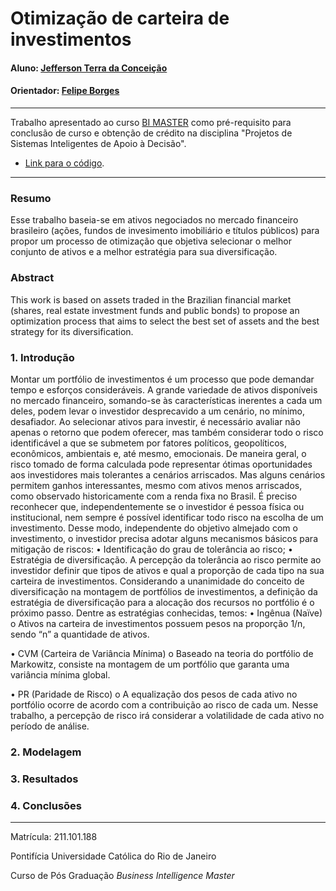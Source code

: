 # Otimização de carteira de investimentos

#### Aluno: [Jefferson Terra da Conceição](https://github.com/jtcearth)
#### Orientador: [Felipe Borges](https://github.com/FelipeBorgesC)

---

Trabalho apresentado ao curso [BI MASTER](https://ica.puc-rio.ai/bi-master) como pré-requisito para conclusão de curso e obtenção de crédito na disciplina "Projetos de Sistemas Inteligentes de Apoio à Decisão".

- [Link para o código](https://github.com/jtcearth/TCC).

---

### Resumo

Esse trabalho baseia-se em ativos negociados no mercado financeiro brasileiro (ações, fundos de invesimento imobiliário e títulos públicos) para propor um processo de otimização que objetiva selecionar o melhor conjunto de ativos
e a melhor estratégia para sua diversificação.

### Abstract

This work is based on assets traded in the Brazilian financial market (shares, real estate investment funds and public bonds) to propose an optimization process that aims to select the best set of assets
and the best strategy for its diversification.

### 1. Introdução

Montar um portfólio de investimentos é um processo que pode demandar tempo e esforços consideráveis. A grande variedade de ativos disponíveis no mercado financeiro, somando-se às características inerentes a cada um deles, podem levar o investidor desprecavido a um cenário, no mínimo, desafiador. 
Ao selecionar ativos para investir, é necessário avaliar não apenas o retorno que podem oferecer, mas também considerar todo o risco identificável a que se submetem por fatores políticos, geopolíticos, econômicos, ambientais e, até mesmo, emocionais.
De maneira geral, o risco tomado de forma calculada pode representar ótimas oportunidades aos investidores mais tolerantes a cenários arriscados. Mas alguns cenários permitem ganhos interessantes, mesmo com ativos menos arriscados, como observado historicamente com a renda fixa no Brasil. 
É preciso reconhecer que, independentemente se o investidor é pessoa física ou institucional, nem sempre é possível identificar todo risco na escolha de um investimento.
Desse modo, independente do objetivo almejado com o investimento, o investidor precisa adotar alguns mecanismos básicos para mitigação de riscos: 
•	Identificação do grau de tolerância ao risco;
•	Estratégia de diversificação.
A percepção da tolerância ao risco permite ao investidor definir que tipos de ativos e qual a proporção de cada tipo na sua carteira de investimentos.
Considerando a unanimidade do conceito de diversificação na montagem de portfólios de investimentos, a definição da estratégia de diversificação para a alocação dos recursos no portfólio é o próximo passo. 
Dentre as estratégias conhecidas, temos:
•	Ingênua (Naïve)
o	Ativos na carteira de investimentos possuem pesos na proporção 1/n, sendo “n” a quantidade de ativos.

•	CVM (Carteira de Variância Mínima)
o	Baseado na teoria do portfólio de Markowitz, consiste na montagem de um portfólio que garanta uma variância mínima global.

•	PR (Paridade de Risco)
o	A equalização dos pesos de cada ativo no portfólio ocorre de acordo com a contribuição ao risco de cada um. 
Nesse trabalho, a percepção de risco irá considerar a volatilidade de cada ativo no período de análise.


### 2. Modelagem



### 3. Resultados



### 4. Conclusões


---

Matrícula: 211.101.188

Pontifícia Universidade Católica do Rio de Janeiro

Curso de Pós Graduação *Business Intelligence Master*
